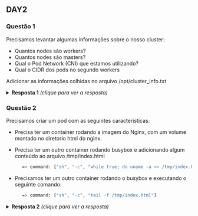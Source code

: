 ## DAY2

### Questão 1
Precisamos levantar algumas informações sobre o nosso cluster:
- Quantos nodes são workers?
- Quantos nodes são masters?
- Qual o Pod Network (CNI) que estamos utilizando?
- Qual o CIDR dos pods no segundo workers

Adicionar as informações colhidas no arquivo /opt/cluster_info.txt

<details>
  <summary><b>Resposta 1</b> <em>(clique para ver a resposta)</em></summary>

- Quantos nodes são workers?
```bash
kubectl get nodes
```

- Quantos nodes são masters?
```bash
kubectl get nodes
```

- Qual o Pod Network (CNI) que estamos utilizando?
Liste os pods do namespace kube-system e tente inferir a partir do resultado.
```bash
kubectl get pods -n kube-system
```

Uma outra forma é executando os seguintes comandos:
```bash
ssh NODE-WORKER
ls -lRha /etc/cni
```

Neste caso está sendo usado o ``weave-net``. Comando para visualizar as configurações:
```bash
cat /etc/cni/net.d/10-weave.conflist | more
```
  
Referências:
* https://kubernetes.io/docs/concepts/extend-kubernetes/compute-storage-net/network-plugins/
* https://kubernetes.io/docs/concepts/cluster-administration/networking/
* https://www.juniper.net/documentation/en_US/contrail19/topics/task/verification/verifying-cni-k8s.html

- Qual o CIDR dos pods no segundo workers
Uma forma é executar o seguinte comando:
```bash
kubectl get node -o jsonpath="{range .items[*]}{.metadata.name} {.spec.podCIDR}"
```

Outra forma é obter a informação a partir do describe dos nodes
```bash
kubectl describe nodes NODE_NAME | grep PodCIDR
```

Se estiver usando kubeadm, pode executar qualquer um dos seguintes comandos no node **master**:
```bash
kubeadm config print init-defaults | grep Subnet
  
ps -aux | grep kube-apiserver | grep service-cluster-ip-range

sudo cat /etc/kubernetes/manifests/kube-apiserver.yaml | grep service-cluster-ip-range
```

Outra forma de listar o CIDR usado pelo pods é olhando o log do CNI que está sendo utilizado.
Os comandos a seguir funcionam se você estiver utilizando o weave-net.
  
```bash
kubectl get pods -n kube-system
kubectl logs pod/POD_NAME_WEAVE -c weave -n kube-system | grep address
```

Referências:
* https://devops.stackexchange.com/questions/5898/how-to-get-kubernetes-pod-network-cidr 

- Qual é o nosso serviço de DNS para o nosso cluster?
Liste os pods do namespace kube-system e tente inferir a partir do resultado.
```bash
kubectl get pods -n kube-system
```

Referências:
* https://kubernetes.io/docs/concepts/services-networking/dns-pod-service/
* https://kubernetes.io/docs/tasks/administer-cluster/dns-debugging-resolution/
  
</details>


### Questão 2
Precisamos criar um pod com as seguintes caracteristicas:

- Precisa ter um container rodando a imagem do Nginx, com um volume montado no
  diretorio html do nginx.

- Precisa ter um outro container rodando busybox e adicionando algum conteúdo
  ao arquivo /tmp/index.html

```bash
      => command: ["sh", "-c", "while true; do uname -a >> /tmp/index.html; date >> /tmp/index.html; sleep 2; done"]
```

- Precisamos ter um outro container rodando o busybox e executando o seguinte
  comando:
```bash
      => command: ["sh", "-c", "tail -f /tmp/index.html"]
```

<details>
  <summary><b>Resposta 2</b> <em>(clique para ver a resposta)</em></summary>

Criamos o arquivo pod.yaml e nele adicionamos os tres containers

```yaml
---
apiVersion: v1
kind: Pod
metadata:
  name: meu-pod
spec:
  containers:
    - name: container-1
      image: nginx
      ports:
        - containerPort: 80
      volumeMounts:
        - name: workdir
          mountPath: /usr/share/nginx/html
      resources:
        limits:
          memory: '1Gi'
          cpu: '800m'
        requests:
          memory: '700Mi'
          cpu: '400m'
    - name: container-2
      image: busybox
      command: ["sh", "-c", "while true; do uname -a >> /tmp/index.html; date >> /tmp/index.html; sleep 2; done"]
      volumeMounts:
        - name: workdir
          mountPath: /tmp/
    - name: container-3
      image: busybox
      command: ["sh", "-c", "tail -f /tmp/index.html"]
      volumeMounts:
        - name: workdir
          mountPath: /tmp/
  # These containers are run during pod initialization
  dnsPolicy: Default
  volumes:
    - name: workdir
      emptyDir: {}
```

Criando o pod
```bash
kubectl create -f pod.yaml
```

Verificando os logs par ver tudo funcionando

```bash
kubectl logs -f meu-pod container-1
kubectl logs -f meu-pod container-2
kubectl logs -f meu-pod container-3
kubectl exec -ti meu-pod -c container-1 -- bash
```
</details>
